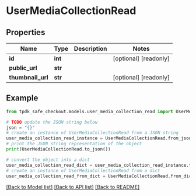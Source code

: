 # UserMediaCollectionRead



## Properties

Name | Type | Description | Notes
------------ | ------------- | ------------- | -------------
**id** | **int** |  | [optional] [readonly] 
**public_url** | **str** |  | 
**thumbnail_url** | **str** |  | [optional] [readonly] 

## Example

```python
from tpdk_safe_checkout.models.user_media_collection_read import UserMediaCollectionRead

# TODO update the JSON string below
json = "{}"
# create an instance of UserMediaCollectionRead from a JSON string
user_media_collection_read_instance = UserMediaCollectionRead.from_json(json)
# print the JSON string representation of the object
print(UserMediaCollectionRead.to_json())

# convert the object into a dict
user_media_collection_read_dict = user_media_collection_read_instance.to_dict()
# create an instance of UserMediaCollectionRead from a dict
user_media_collection_read_from_dict = UserMediaCollectionRead.from_dict(user_media_collection_read_dict)
```
[[Back to Model list]](../README.md#documentation-for-models) [[Back to API list]](../README.md#documentation-for-api-endpoints) [[Back to README]](../README.md)


